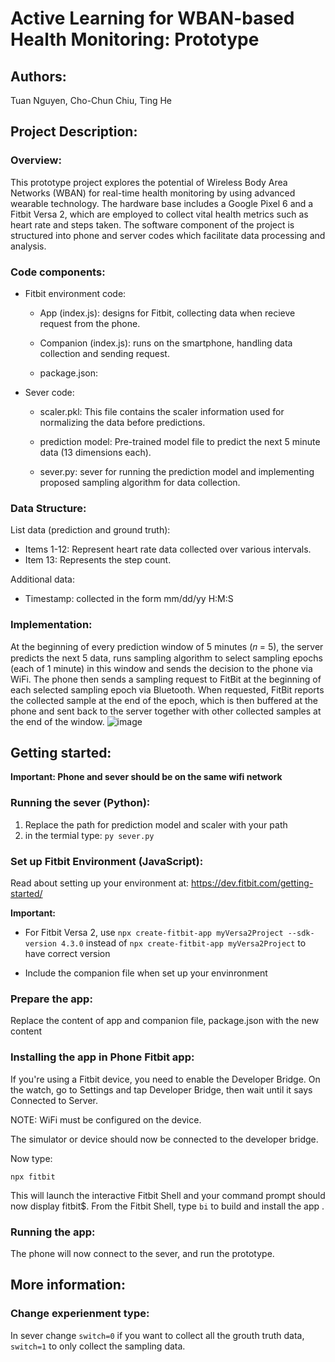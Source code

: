 # Active Learning for WBAN-based Health Monitoring: Prototype


## Authors: 
Tuan Nguyen, Cho-Chun Chiu, Ting He

## Project Description:

### Overview:

This prototype project explores the potential of Wireless Body Area Networks (WBAN) for real-time health monitoring by using advanced wearable technology. The hardware base includes a Google Pixel 6 and a Fitbit Versa 2, which are employed to collect vital health metrics such as heart rate and steps taken. The software component of the project is structured into phone and server codes which facilitate data processing and analysis.

### Code components:
- Fitbit environment code:

  -  App (index.js): designs for Fitbit, collecting data when recieve request from the phone.

  - Companion (index.js): runs on the smartphone, handling data collection and sending request.
    
  - package.json: 

- Sever code:

  - scaler.pkl: This file contains the scaler information used for normalizing the data before predictions.

  - prediction model: Pre-trained model file to predict the next 5 minute data (13 dimensions each).

  - sever.py: sever for running the prediction model and implementing proposed sampling algorithm for data collection.
 


### Data Structure:
List data (prediction and ground truth):
- Items 1-12: Represent heart rate data collected over various intervals.
- Item 13: Represents the step count.

Additional data:
- Timestamp: collected in the form mm/dd/yy H:M:S

### Implementation: 

At the beginning of every prediction window of 5 minutes (𝑛 = 5),
the server predicts the next 5 data, runs sampling algorithm to select sampling epochs (each of 1
minute) in this window and sends the decision to the phone via
WiFi. The phone then sends a sampling request to FitBit at the
beginning of each selected sampling epoch via Bluetooth. When requested, FitBit reports the collected sample at the end of the epoch,
which is then buffered at the phone and sent back to the server
together with other collected samples at the end of the window. 
![image](https://github.com/bonvtt123/testing/assets/69983102/84db02b6-14d8-49cc-af02-237374d9a982)

## Getting started:

**Important: Phone and sever should be on the same wifi network**
### Running the sever (Python):
1. Replace the path for prediction model and scaler with your path
2. in the termial type:
`py sever.py`
### Set up Fitbit Environment (JavaScript):
Read about setting up your environment at: https://dev.fitbit.com/getting-started/

**Important:**

- For Fitbit Versa 2, use `npx create-fitbit-app myVersa2Project --sdk-version 4.3.0` instead of `npx create-fitbit-app myVersa2Project` to have correct version

- Include the companion file when set up your envinronment

### Prepare the app:
Replace the content of app and companion file, package.json with the new content 
###  Installing the app in Phone Fitbit app:
If you're using a Fitbit device, you need to enable the Developer Bridge. On the watch, go to Settings and tap Developer Bridge, then wait until it says Connected to Server.

NOTE: WiFi must be configured on the device.

The simulator or device should now be connected to the developer bridge.

Now type:

`npx fitbit`

This will launch the interactive Fitbit Shell and your command prompt should now display fitbit$.
From the Fitbit Shell, type `bi` to build and install the app .

### Running the app:
The phone will now connect to the sever, and run the prototype.
## More information:
### Change experienment type:
In sever change `switch=0` if you want to collect all the grouth truth data, `switch=1` to only collect the sampling data. 
